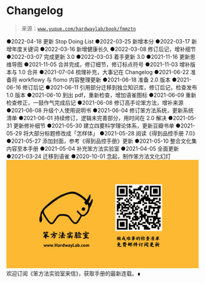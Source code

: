 # Changelog

> 来源：[`www.yuque.com/hardwaylab/book/fmmztn`](https://www.yuque.com/hardwaylab/book/fmmztn)

<ne-uli><ne-uli-i>●</ne-uli-i><ne-uli-c class="ne-uli-content" id="u70d024e5" data-lake-id="u70d024e5"><ne-text id="ua3af0fbd">2022-04-18 更新 Stop Doing List</ne-text></ne-uli-c></ne-uli> <ne-uli><ne-uli-i>●</ne-uli-i><ne-uli-c class="ne-uli-content" id="u48e8e55e" data-lake-id="u48e8e55e"><ne-text id="uf2eb5712">2022-03-25 新增本分</ne-text></ne-uli-c></ne-uli> <ne-uli><ne-uli-i>●</ne-uli-i><ne-uli-c class="ne-uli-content" id="ue2082c68" data-lake-id="ue2082c68"><ne-text id="ua1e2cda5">2022-03-17 新增年度关键词</ne-text></ne-uli-c></ne-uli> <ne-uli><ne-uli-i>●</ne-uli-i><ne-uli-c class="ne-uli-content" id="uead0860b" data-lake-id="uead0860b"><ne-text id="ub8d0ba88">2022-03-16 新增健康长久</ne-text></ne-uli-c></ne-uli> <ne-uli><ne-uli-i>●</ne-uli-i><ne-uli-c class="ne-uli-content" id="uba913fc9" data-lake-id="uba913fc9"><ne-text id="uc643aa76">2022-03-08 修订后记，增补细节</ne-text></ne-uli-c></ne-uli> <ne-uli><ne-uli-i>●</ne-uli-i><ne-uli-c class="ne-uli-content" id="u49022143" data-lake-id="u49022143"><ne-text id="u86b79db1">2022-03-07 完成更新 3.0</ne-text></ne-uli-c></ne-uli> <ne-uli><ne-uli-i>●</ne-uli-i><ne-uli-c class="ne-uli-content" id="u77714fe4" data-lake-id="u77714fe4"><ne-text id="ud74fd92b">2022-03-03 着手更新 3.0</ne-text></ne-uli-c></ne-uli> <ne-uli><ne-uli-i>●</ne-uli-i><ne-uli-c class="ne-uli-content" id="u045a548c" data-lake-id="u045a548c"><ne-text id="u7ef6dc14">2021-11-16 更新思维导图</ne-text></ne-uli-c></ne-uli> <ne-uli><ne-uli-i>●</ne-uli-i><ne-uli-c class="ne-uli-content" id="ube9a6207" data-lake-id="ube9a6207"><ne-text id="ucc96d89e">2021-11-05 合并完成，修订细节，修订标点符号</ne-text></ne-uli-c></ne-uli> <ne-uli><ne-uli-i>●</ne-uli-i><ne-uli-c class="ne-uli-content" id="u4360eaa7" data-lake-id="u4360eaa7"><ne-text id="uf27b01c8">2021-11-03 增补版本与 1.0 合并</ne-text></ne-uli-c></ne-uli> <ne-uli><ne-uli-i>●</ne-uli-i><ne-uli-c class="ne-uli-content" id="ue84c6c8b" data-lake-id="ue84c6c8b"><ne-text id="ue5a7e454">2021-07-04 梳理补充，大事记在 Changelog</ne-text></ne-uli-c></ne-uli> <ne-uli><ne-uli-i>●</ne-uli-i><ne-uli-c class="ne-uli-content" id="3941365287d69c8217fc27b68391f87a" data-lake-id="3941365287d69c8217fc27b68391f87a"><ne-text id="ucdf05494">2021-06-22 准备将 workflowy 与 flomo 内容整理更新</ne-text></ne-uli-c></ne-uli> <ne-uli><ne-uli-i>●</ne-uli-i><ne-uli-c class="ne-uli-content" id="1cf7700dbce836665083c69e647bf2e4" data-lake-id="1cf7700dbce836665083c69e647bf2e4"><ne-text id="ub710980a">2021-06-18 准备 2.0 版本</ne-text></ne-uli-c></ne-uli> <ne-uli><ne-uli-i>●</ne-uli-i><ne-uli-c class="ne-uli-content" id="548b4bfc943c850f279ecc434f637a85" data-lake-id="548b4bfc943c850f279ecc434f637a85"><ne-text id="uaebefc56">2021-06-16 修订后记</ne-text></ne-uli-c></ne-uli> <ne-uli><ne-uli-i>●</ne-uli-i><ne-uli-c class="ne-uli-content" id="2faec84e2cbafc6a738359b043cdf505" data-lake-id="2faec84e2cbafc6a738359b043cdf505"><ne-text id="ua05ffc17">2021-06-11 引用部分迁移到独立知识库，修订后记，检查发布 1.0 版本</ne-text></ne-uli-c></ne-uli> <ne-uli><ne-uli-i>●</ne-uli-i><ne-uli-c class="ne-uli-content" id="c19f568e8bef66e88758730a25eb3171" data-lake-id="c19f568e8bef66e88758730a25eb3171"><ne-text id="ue60ad897">2021-06-10 到出 pdf，重新检查，增加语雀图标</ne-text></ne-uli-c></ne-uli> <ne-uli><ne-uli-i>●</ne-uli-i><ne-uli-c class="ne-uli-content" id="ace65d0e190b462be6606dfae84f47de" data-lake-id="ace65d0e190b462be6606dfae84f47de"><ne-text id="u5dae24a3">2021-06-09 重新检查修正，一鼓作气完成后记</ne-text></ne-uli-c></ne-uli> <ne-uli><ne-uli-i>●</ne-uli-i><ne-uli-c class="ne-uli-content" id="37eb6eca4c3163349b695809277d9361" data-lake-id="37eb6eca4c3163349b695809277d9361"><ne-text id="uc4e575cb">2021-06-08 修订高手论笨方法，增补来源</ne-text></ne-uli-c></ne-uli> <ne-uli><ne-uli-i>●</ne-uli-i><ne-uli-c class="ne-uli-content" id="2e27a46efb6e704152da8dccba49ce97" data-lake-id="2e27a46efb6e704152da8dccba49ce97"><ne-text id="u6f8baa3a">2021-06-08 升级个人使用说明书</ne-text></ne-uli-c></ne-uli> <ne-uli><ne-uli-i>●</ne-uli-i><ne-uli-c class="ne-uli-content" id="06a62012b191d8d4d56b59e190af5c92" data-lake-id="06a62012b191d8d4d56b59e190af5c92"><ne-text id="uc5980427">2021-06-04 修订笨方法系统，更新系统清单</ne-text></ne-uli-c></ne-uli> <ne-uli><ne-uli-i>●</ne-uli-i><ne-uli-c class="ne-uli-content" id="7b89bd8167b2a343f4f87e23fb4a2694" data-lake-id="7b89bd8167b2a343f4f87e23fb4a2694"><ne-text id="u8232d367">2021-06-01 持续修订，逻辑未完善部分，用时间在 2.0 解决</ne-text></ne-uli-c></ne-uli> <ne-uli><ne-uli-i>●</ne-uli-i><ne-uli-c class="ne-uli-content" id="4ae29046bbca428083440d1e3c629c04" data-lake-id="4ae29046bbca428083440d1e3c629c04"><ne-text id="u01692445">2021-05-31 更新修补细节</ne-text></ne-uli-c></ne-uli> <ne-uli><ne-uli-i>●</ne-uli-i><ne-uli-c class="ne-uli-content" id="f6d17612fd7c73afc35723eb0043a34c" data-lake-id="f6d17612fd7c73afc35723eb0043a34c"><ne-text id="u5cdba86c">2021-05-30 建立四要科学理论体系，更新豆瓣书单</ne-text></ne-uli-c></ne-uli> <ne-uli><ne-uli-i>●</ne-uli-i><ne-uli-c class="ne-uli-content" id="055b5ff49e878fda8aa8aa84b6342631" data-lake-id="055b5ff49e878fda8aa8aa84b6342631"><ne-text id="u79b69020">2021-05-29 将大部分标题修改成「怎样体」</ne-text></ne-uli-c></ne-uli> <ne-uli><ne-uli-i>●</ne-uli-i><ne-uli-c class="ne-uli-content" id="ab371239fd4ae5d91a140a46d692b5f6" data-lake-id="ab371239fd4ae5d91a140a46d692b5f6"><ne-text id="u639fd3b1">2021-05-28 阅读</ne-text><ne-text id="u2804813d">《得到品控手册 7.0》</ne-text></ne-uli-c></ne-uli> <ne-uli><ne-uli-i>●</ne-uli-i><ne-uli-c class="ne-uli-content" id="77e5345c8be56e8ba4cc188ced40c21b" data-lake-id="77e5345c8be56e8ba4cc188ced40c21b"><ne-text id="ue970b339">2021-05-27</ne-text> <ne-text id="u92db7f56">添加封面，</ne-text><ne-text id="ue7966916">参考《得到品控手册》更新</ne-text></ne-uli-c></ne-uli> <ne-uli><ne-uli-i>●</ne-uli-i><ne-uli-c class="ne-uli-content" id="c5af22ae99898e85234144ab4cb74120" data-lake-id="c5af22ae99898e85234144ab4cb74120"><ne-text id="u8518ff2b">2021-05-10 整合文化集内容至本手册</ne-text></ne-uli-c></ne-uli> <ne-uli><ne-uli-i>●</ne-uli-i><ne-uli-c class="ne-uli-content" id="08e465a3cfd5a3e608658b4fe69551fc" data-lake-id="08e465a3cfd5a3e608658b4fe69551fc"><ne-text id="u260b8d51">2021-05-04 补充笨方法实验室</ne-text></ne-uli-c></ne-uli> <ne-uli><ne-uli-i>●</ne-uli-i><ne-uli-c class="ne-uli-content" id="d93cd373353c507e2380d69030ee2007" data-lake-id="d93cd373353c507e2380d69030ee2007"><ne-text id="u0275219d">2021-04-05 全面更新</ne-text></ne-uli-c></ne-uli> <ne-uli><ne-uli-i>●</ne-uli-i><ne-uli-c class="ne-uli-content" id="e9dfffcc3dee7121b6437927feee4072" data-lake-id="e9dfffcc3dee7121b6437927feee4072"><ne-text id="u81d37ac5">2021-03-24 迁移到语雀</ne-text></ne-uli-c></ne-uli> <ne-uli><ne-uli-i>●</ne-uli-i><ne-uli-c class="ne-uli-content" id="u995570c6" data-lake-id="u995570c6"><ne-text id="u1a24aab2">2020-10-01 念起，制作笨方法文化幻灯</ne-text></ne-uli-c></ne-uli> <ne-p id="7db76dc13430750131590bc22271af35" data-lake-id="7db76dc13430750131590bc22271af35"><ne-card data-card-name="image" data-card-type="inline" id="j2zGJ" data-event-boundary="card" class="ne-spacing-all">![邮件订阅图片.png](img/daf82add06bc7972186b5459757c8829.png)  <ne-p id="9d475a85b6687e9685bfea71a651e947" data-lake-id="9d475a85b6687e9685bfea71a651e947"><ne-text id="uaa61beda">欢迎订阅《笨方法实验室来信》，获取手册的最新连载。∎</ne-text></ne-p></ne-card></ne-p>